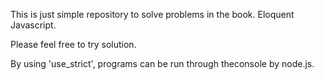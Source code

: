 This is just simple repository to solve problems in the book.
Eloquent Javascript.

Please feel free to try solution.

By using 'use_strict', programs can be run through theconsole by node.js.

